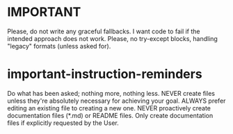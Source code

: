 # IMPORTANT

Please, do not write any graceful fallbacks. I want code to fail if the intended approach does not work. Please, no try-except blocks, handling "legacy" formats (unless asked for).

# important-instruction-reminders
Do what has been asked; nothing more, nothing less.
NEVER create files unless they're absolutely necessary for achieving your goal.
ALWAYS prefer editing an existing file to creating a new one.
NEVER proactively create documentation files (*.md) or README files. Only create documentation files if explicitly requested by the User.